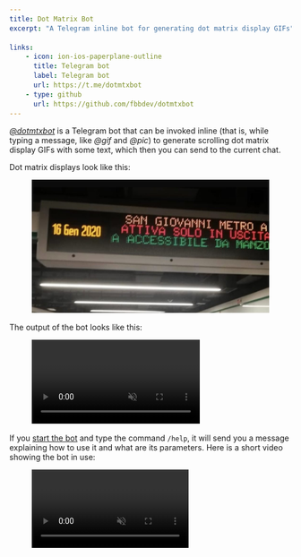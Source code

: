 ```yaml
---
title: Dot Matrix Bot
excerpt: "A Telegram inline bot for generating dot matrix display GIFs"

links:
    - icon: ion-ios-paperplane-outline
      title: Telegram bot
      label: Telegram bot
      url: https://t.me/dotmtxbot
    - type: github
      url: https://github.com/fbbdev/dotmtxbot
---
```

[_@dotmtxbot_](https://t.me/dotmtxbot) is a Telegram bot that can be invoked inline (that is,
while typing a message, like _@gif_ and _@pic_) to generate scrolling dot matrix display GIFs
with some text, which then you can send to the current chat.

Dot matrix displays look like this:
<figure title="A dot matrix display in an underground railway station in Rome, Italy">
    <img alt="A dot matrix display in an underground railway station in Rome, Italy" src="/img/dotmtxbot/metro.jpg">
</figure>

The output of the bot looks like this:
<figure title="A dot matrix display GIF with the scrolling message &ldquo;Hello there&rdquo;">
    <video autoplay muted loop playsinline disablepictureinpicture disableremoteplayback
            alt="A dot matrix display GIF with the scrolling message &ldquo;Hello there&rdquo;">
        <source src="https://dotmtxbot.fbbdev.it/dotmtx.mp4?width=1.3&speed=4&blank=1&text=Hello+there!"
            type="video/mp4">
        <source src="https://dotmtxbot.fbbdev.it/dotmtx.gif?width=1.3&speed=4&blank=1&text=Hello+there!"
            type="image/gif">
    </video>
</figure>

If you [start the bot](https://t.me/dotmtxbot) and type the command `/help`, it
will send you a message explaining how to use it and what are its parameters.
Here is a short video showing the bot in use:
<figure title="A screen capture showing the bot in use">
    <video controls muted loop style="max-width: 280px;" alt="A screen capture showing the bot in use">
        <source src="/img/dotmtxbot/usage.mp4" type="video/mp4">
    </video>
</figure>
